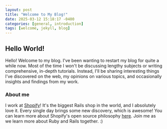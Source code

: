 ```yaml
---
layout: post
title: "Welcome to My Blog!"
date: 2025-03-12 15:18:17 -0400
categories: [general, introduction]
tags: [welcome, jekyll, blog]
---
```


## Hello World!

Hello! Welcome to my blog. I've been wanting to restart my blog for quite a while now. Most of the time I won't be discussing lengthy subjects or writing comprehensive, in-depth tutorials. Instead, I'll be sharing interesting things I've discovered on the web, my opinions on various topics, and occasionally insights and findings from my work.

### About me

I work at [Shopify](https://www.shopify.com/careers)! It's the biggest Rails shop in the world, and I absolutely love it. Every single day brings some new discovery, which is awesome! You can learn more about Shopify's open source philosophy [here](https://shopify.engineering/shopify-open-source-philosophy). Join me as we learn more about Ruby and Rails together. :)
